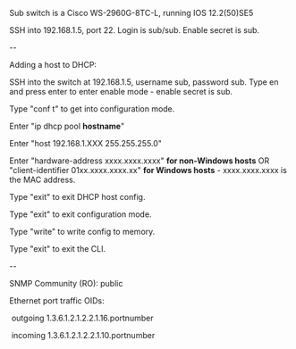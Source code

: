 Sub switch is a Cisco WS-2960G-8TC-L, running IOS 12.2(50)SE5

SSH into 192.168.1.5, port 22. Login is sub/sub. Enable secret is sub.

--

Adding a host to DHCP:

SSH into the switch at 192.168.1.5, username sub, password sub. Type en and press enter to enter enable mode - enable secret is sub.

Type "conf t" to get into configuration mode.

Enter "ip dhcp pool **hostname**"

Enter "host 192.168.1.XXX 255.255.255.0"

Enter "hardware-address xxxx.xxxx.xxxx" **for non-Windows hosts** OR "client-identifier 01xx.xxxx.xxxx.xx" **for Windows hosts** - xxxx.xxxx.xxxx is the MAC address.

Type "exit" to exit DHCP host config.

Type "exit" to exit configuration mode.

Type "write" to write config to memory.

Type "exit" to exit the CLI.

--

SNMP Community (RO): public

Ethernet port traffic OIDs:

&nbsp;outgoing 1.3.6.1.2.1.2.2.1.16.portnumber

&nbsp;incoming 1.3.6.1.2.1.2.2.1.10.portnumber